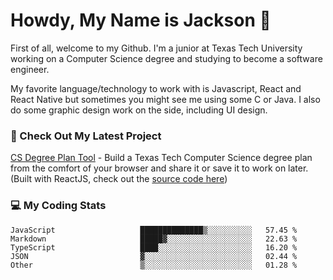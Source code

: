 # Howdy, My Name is Jackson 🤠

First of all, welcome to my Github. I'm a junior at Texas Tech University working on a Computer Science degree and studying to become a software engineer.

My favorite language/technology to work with is Javascript, React and React Native but sometimes you might see me using some C or Java.
I also do some graphic design work on the side, including UI design.

### 🔨 Check Out My Latest Project
[CS Degree Plan Tool](https://csplan.jaxcksn.dev/) - Build a Texas Tech Computer Science degree plan from the comfort of your browser and share it or save it to work on later. (Built with ReactJS, check out the [source code here](https://github.com/jaxcksn/CompSciDegreePlan))

<!---
jaxcksn/jaxcksn is a ✨ special ✨ repository because its `README.md` (this file) appears on your GitHub profile.
You can click the Preview link to take a look at your changes.
--->

### 💻 My Coding Stats
<!--START_SECTION:waka-->

```text
JavaScript                   ██████████████▒░░░░░░░░░░   57.45 %
Markdown                     █████▓░░░░░░░░░░░░░░░░░░░   22.63 %
TypeScript                   ████░░░░░░░░░░░░░░░░░░░░░   16.20 %
JSON                         ▓░░░░░░░░░░░░░░░░░░░░░░░░   02.44 %
Other                        ▒░░░░░░░░░░░░░░░░░░░░░░░░   01.28 %
```

<!--END_SECTION:waka-->
